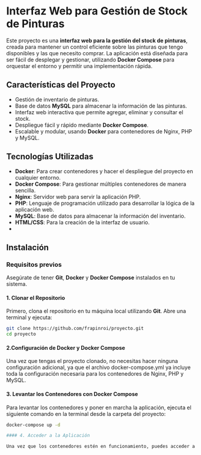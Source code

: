 # Interfaz Web para Gestión de Stock de Pinturas

Este proyecto es una **interfaz web para la gestión del stock de pinturas**, creada para mantener un control eficiente sobre las pinturas que tengo disponibles y las que necesito comprar. La aplicación está diseñada para ser fácil de desplegar y gestionar, utilizando **Docker Compose** para orquestar el entorno y permitir una implementación rápida.

## Características del Proyecto

- Gestión de inventario de pinturas.
- Base de datos **MySQL** para almacenar la información de las pinturas.
- Interfaz web interactiva que permite agregar, eliminar y consultar el stock.
- Despliegue fácil y rápido mediante **Docker Compose**.
- Escalable y modular, usando **Docker** para contenedores de Nginx, PHP y MySQL.

## Tecnologías Utilizadas

- **Docker**: Para crear contenedores y hacer el despliegue del proyecto en cualquier entorno.
- **Docker Compose**: Para gestionar múltiples contenedores de manera sencilla.
- **Nginx**: Servidor web para servir la aplicación PHP.
- **PHP**: Lenguaje de programación utilizado para desarrollar la lógica de la aplicación web.
- **MySQL**: Base de datos para almacenar la información del inventario.
- **HTML/CSS**: Para la creación de la interfaz de usuario.
- 

## Instalación

### Requisitos previos

Asegúrate de tener **Git**, **Docker** y **Docker Compose** instalados en tu sistema.

#### 1. Clonar el Repositorio

Primero, clona el repositorio en tu máquina local utilizando **Git**. Abre una terminal y ejecuta:

```bash
git clone https://github.com/frapinroi/proyecto.git
cd proyecto
```

#### 2.Configuración de Docker y Docker Compose
Una vez que tengas el proyecto clonado, no necesitas hacer ninguna configuración adicional, ya que el archivo docker-compose.yml ya incluye toda la configuración necesaria para los contenedores de Nginx, PHP y MySQL.

#### 3. Levantar los Contenedores con Docker Compose
Para levantar los contenedores y poner en marcha la aplicación, ejecuta el siguiente comando en la terminal desde la carpeta del proyecto:

```bash
docker-compose up -d

#### 4. Acceder a la Aplicación

Una vez que los contenedores estén en funcionamiento, puedes acceder a la aplicación desde tu navegador web usando la IP de la MV utilizada.
